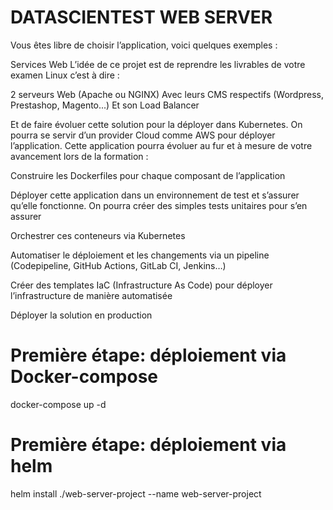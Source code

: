 # DATASCIENTEST WEB SERVER
Vous êtes libre de choisir l’application, voici quelques exemples : 

Services Web
L’idée de ce projet est de reprendre les livrables de votre examen Linux c’est à dire : 


2 serveurs Web (Apache ou NGINX)
Avec leurs CMS respectifs (Wordpress, Prestashop, Magento...)
Et son Load Balancer
 
Et de faire évoluer cette solution pour la déployer dans Kubernetes. On pourra se servir d’un provider Cloud comme AWS pour déployer l’application.
Cette application pourra évoluer au fur et à mesure de votre avancement lors de la formation : 


Construire les Dockerfiles pour chaque composant de l’application

Déployer cette application dans un environnement de test et s’assurer qu’elle fonctionne. On pourra créer des simples tests unitaires pour s’en assurer

Orchestrer ces conteneurs via Kubernetes

Automatiser le déploiement et les changements via un pipeline (Codepipeline, GitHub Actions, GitLab CI, Jenkins…)

 Créer des templates IaC (Infrastructure As Code) pour déployer l’infrastructure de manière automatisée

Déployer la solution en production

# Première étape: déploiement via Docker-compose
docker-compose up -d

# Première étape: déploiement via helm
helm install ./web-server-project --name web-server-project

